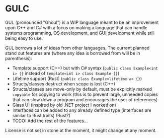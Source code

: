 # GULC

GUL (pronounced "Ghoul") is a WIP language meant to be an improvement upon C++ and C# with a focus on making a language that can handle systems programming, OS development, and GUI development while still being easy to use.

GUL borrows a lot of ideas from other languages. The current planned stand out features are (where any idea is borrowed from will be in parenthesis):
 
 * Template support (C++) but with C# syntax (`public class Example<int i> {}` instead of `template<int i> class Example {}`)
 * Lifetime support (Rust) (`public class Example<lifetime a> {}`)
 * Structs/classes destruct when scope is lost (C++)
 * Structs/classes are move-only by default, must be explicitly marked `copyable` for copying to work (this is to prevent large, unneeded copies that can slow down a program and encourages the user of references)
 * Glass UI (inspired by old .NET project I worked on)
 * Interfaces can be added to any already defined type (interfaces are similar to Rust traits) (Rust?)
 * TODO: Add the rest of the features...

License is not set in stone at the moment, it might change at any moment.
